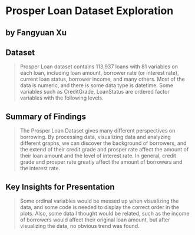 # Prosper Loan Dataset Exploration
## by Fangyuan Xu


## Dataset

> Prosper Loan dataset contains 113,937 loans with 81 variables on each loan, including loan amount, borrower rate (or interest rate), current loan status, borrower income, and many others. Most of the data is numeric, and there is some data type is datetime. Some variables such as CreditGrade, LoanStatus are ordered factor variables with the following levels.

## Summary of Findings

> The Prosper Loan Dataset gives many different perspectives on borrowing. By processing data, visualizing data and analyzing different graphs, we can discover the background of borrowers, and the extend of their credit grade and prosper rate affect the amount of their loan amount and the level of interest rate. In general, credit grade and prosper rate greatly affect the amount of borrowers and the interest rate.

## Key Insights for Presentation

> Some ordinal variables would be messed up when visualizing the data, and some code is needed to display the correct order in the plots. Also, some data I thought would be related, such as the income of borrowers would affect their original loan amount, but after visualizing the data, no obvious trend was found.
